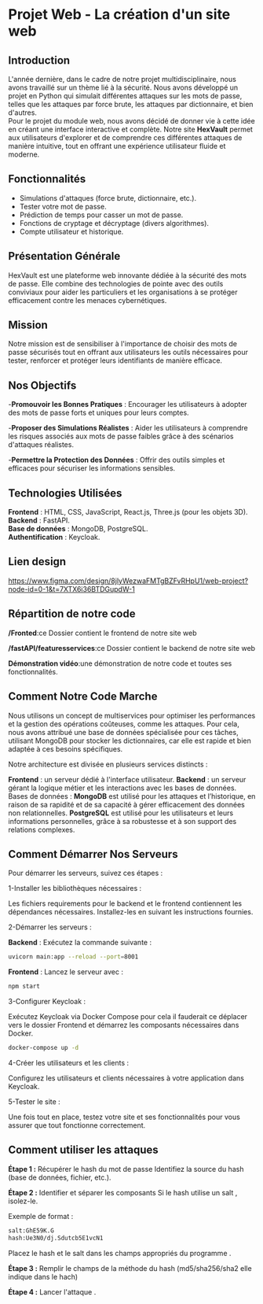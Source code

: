 # Projet Web - La création d'un site web

## Introduction
L'année dernière, dans le cadre de notre projet multidisciplinaire, nous avons travaillé sur un thème lié à la sécurité. Nous avons développé un projet en Python qui simulait différentes attaques sur les mots de passe, telles que les attaques par force brute, les attaques par dictionnaire, et bien d'autres.  
Pour le projet du module web, nous avons décidé de donner vie à cette idée en créant une interface interactive et complète. Notre site **HexVault** permet aux utilisateurs d'explorer et de comprendre ces différentes attaques de manière intuitive, tout en offrant une expérience utilisateur fluide et moderne.

## Fonctionnalités
- Simulations d'attaques (force brute, dictionnaire, etc.).
- Tester votre mot de passe.
- Prédiction de temps pour casser un mot de passe.
- Fonctions de cryptage et décryptage (divers algorithmes).
- Compte utilisateur et historique.
## Présentation Générale


HexVault est une plateforme web innovante dédiée à la sécurité des mots de passe. Elle combine des technologies de pointe avec des outils conviviaux pour aider les particuliers et les organisations à se protéger efficacement contre les menaces cybernétiques.

## Mission

Notre mission est de sensibiliser à l'importance de choisir des mots de passe sécurisés tout en offrant aux utilisateurs les outils nécessaires pour tester, renforcer et protéger leurs identifiants de manière efficace.

## Nos Objectifs
-**Promouvoir les Bonnes Pratiques** : Encourager les utilisateurs à adopter des mots de passe forts et uniques pour leurs comptes.

-**Proposer des Simulations Réalistes** : Aider les utilisateurs à comprendre les risques associés aux mots de passe faibles grâce à des scénarios d'attaques réalistes.

-**Permettre la Protection des Données** : Offrir des outils simples et efficaces pour sécuriser les informations sensibles.

## Technologies Utilisées
**Frontend** : HTML, CSS, JavaScript, React.js, Three.js (pour les objets 3D).  
**Backend** : FastAPI.  
**Base de données** : MongoDB, PostgreSQL.  
**Authentification** : Keycloak.
## Lien design
https://www.figma.com/design/8jlyWezwaFMTgBZFvRHpU1/web-project?node-id=0-1&t=7XTX6i36BTDGupdW-1

## Répartition de notre code  
**/Fronted**:ce Dossier contient le frontend de notre site web

**/fastAPI/featuresservices**:ce Dossier contient le backend de notre site web

**Démonstration vidéo**:une démonstration de notre code et toutes ses fonctionnalités. 

## Comment Notre Code Marche
Nous utilisons un concept de multiservices pour optimiser les performances et la gestion des opérations coûteuses, comme les attaques. Pour cela, nous avons attribué une base de données spécialisée pour ces tâches, utilisant MongoDB pour stocker les dictionnaires, car elle est rapide et bien adaptée à ces besoins spécifiques.

Notre architecture est divisée en plusieurs services distincts :

**Frontend** : un serveur dédié à l'interface utilisateur.
**Backend** : un serveur gérant la logique métier et les interactions avec les bases de données.
Bases de données :
**MongoDB** est utilisé pour les attaques et l’historique, en raison de sa rapidité et de sa capacité à gérer efficacement des données non relationnelles.
**PostgreSQL** est utilisé pour les utilisateurs et leurs informations personnelles, grâce à sa robustesse et à son support des relations complexes.
 
## Comment Démarrer Nos Serveurs
Pour démarrer les serveurs, suivez ces étapes :

1-Installer les bibliothèques nécessaires :

Les fichiers requirements pour le backend et le frontend contiennent les dépendances nécessaires. Installez-les en suivant les instructions fournies.

2-Démarrer les serveurs :

**Backend** : Exécutez la commande suivante :
```bash
uvicorn main:app --reload --port=8001
```
**Frontend** : Lancez le serveur avec :
```bash
npm start
```
3-Configurer Keycloak :

Exécutez Keycloak via Docker Compose pour cela il fauderait ce déplacer vers le dossier Frontend et démarrez les composants nécessaires dans Docker.
```bash
docker-compose up -d
```

4-Créer les utilisateurs et les clients :

Configurez les utilisateurs et clients nécessaires à votre application dans Keycloak.

5-Tester le site :

Une fois tout en place, testez votre site et ses fonctionnalités pour vous assurer que tout fonctionne correctement.

## Comment utiliser les attaques
**Étape 1 :** Récupérer le hash du mot de passe
Identifiez la source du hash (base de données, fichier, etc.).

**Étape 2 :** Identifier et séparer les composants
Si le hash utilise un salt , isolez-le.

Exemple de format :
```bash
salt:GhE59K.G
hash:Ue3N0/dj.Sdutcb5E1vcN1
```
Placez le hash et le salt dans les champs appropriés du programme .

**Étape 3 :** Remplir le champs de la méthode du hash (md5/sha256/sha2 elle indique dans le hach)

**Étape 4 :** Lancer l'attaque .



